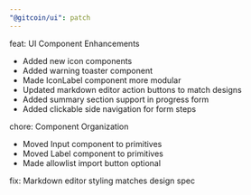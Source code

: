 ```yaml
---
"@gitcoin/ui": patch
---
```


feat: UI Component Enhancements

- Added new icon components
- Added warning toaster component
- Made IconLabel component more modular
- Updated markdown editor action buttons to match designs
- Added summary section support in progress form
- Added clickable side navigation for form steps

chore: Component Organization

- Moved Input component to primitives
- Moved Label component to primitives
- Made allowlist import button optional

fix: Markdown editor styling matches design spec
